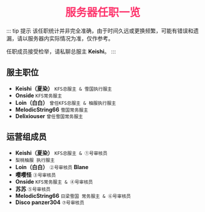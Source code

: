 # <div align="center"><font color=#FD366D>服务器任职一览</font></div>
::: tip 提示
该任职统计并非完全准确，由于时间久远或更换频繁，可能有错误和遗漏，请以服务器内实际情况为准，仅作参考。

任职成员接受检举，请私聊总服主 **Keishi**。
:::
## 服主职位
* **Keishi（夏染）** `KFS总服主 & 雪国执行服主`
* **Onside** `KFS常务服主`
* **Loin（白白）** `曾任KFS总服主 & 柚服执行服主`
* **MelodicString66** `雪国常务服主`
* **Delixiouser** `曾任雪国常务服主`

## 运营组成员
* **Keishi（夏染）** `KFS总服主 & ①号审核员` 
* `梨桃柚服 执行服主` 
* **Loin（白白）** `②号审核员` **Blane**
* **嘤嘤怪** `③号审核员` 
* **Onside** `KFS常务服主 & ④号审核员` 
* **苏苏** `⑤号审核员` 
* **MelodicString66** `日梁雪国 常务服主 & ⑥号审核员` 
* **Disco panzer304** `⑦号审核员` 